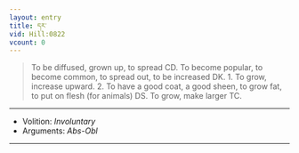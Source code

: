 ```yaml
---
layout: entry
title: དར་
vid: Hill:0822
vcount: 0
---
```

> To be diffused, grown up, to spread CD\. To become popular, to become common, to spread out, to be increased DK\. 1\. To grow, increase upward\. 2\. To have a good coat, a good sheen, to grow fat, to put on flesh (for animals) DS\. To grow, make larger TC\.

---
* Volition: _Involuntary_
* Arguments: _Abs-Obl_

---

